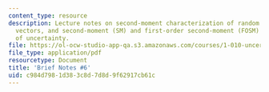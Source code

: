 ```yaml
---
content_type: resource
description: Lecture notes on second-moment characterization of random variables and
  vectors, and second-moment (SM) and first-order second-moment (FOSM) propagation
  of uncertainty.
file: https://ol-ocw-studio-app-qa.s3.amazonaws.com/courses/1-010-uncertainty-in-engineering-fall-2008/c984d7981d383c8d7d8d9f62917cb61c_notes_06.pdf
file_type: application/pdf
resourcetype: Document
title: 'Brief Notes #6'
uid: c984d798-1d38-3c8d-7d8d-9f62917cb61c
---
```

